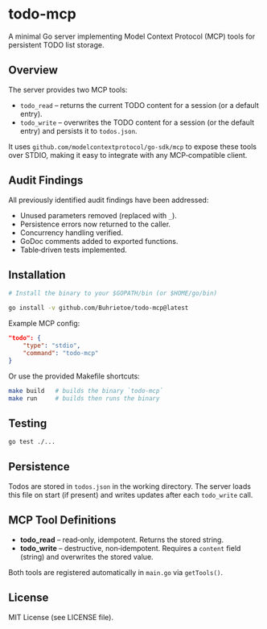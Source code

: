 # todo-mcp

A minimal Go server implementing Model Context Protocol (MCP) tools for persistent TODO list storage.

## Overview

The server provides two MCP tools:
- `todo_read` – returns the current TODO content for a session (or a default entry).
- `todo_write` – overwrites the TODO content for a session (or the default entry) and persists it to `todos.json`.

It uses `github.com/modelcontextprotocol/go-sdk/mcp` to expose these tools over STDIO, making it easy to integrate with any MCP‑compatible client.

## Audit Findings

All previously identified audit findings have been addressed:
- Unused parameters removed (replaced with `_`).
- Persistence errors now returned to the caller.
- Concurrency handling verified.
- GoDoc comments added to exported functions.
- Table‑driven tests implemented.

## Installation

```sh
# Install the binary to your $GOPATH/bin (or $HOME/go/bin)

go install -v github.com/Buhrietoe/todo-mcp@latest
```

Example MCP config:

```json
"todo": {
    "type": "stdio",
    "command": "todo-mcp"
}
```

Or use the provided Makefile shortcuts:

```sh
make build   # builds the binary `todo-mcp`
make run     # builds then runs the binary
```

## Testing

```sh
go test ./...
```

## Persistence

Todos are stored in `todos.json` in the working directory. The server loads this file on start (if present) and writes updates after each `todo_write` call.

## MCP Tool Definitions

- **todo_read** – read‑only, idempotent. Returns the stored string.
- **todo_write** – destructive, non‑idempotent. Requires a `content` field (string) and overwrites the stored value.

Both tools are registered automatically in `main.go` via `getTools()`.

## License

MIT License (see LICENSE file).
